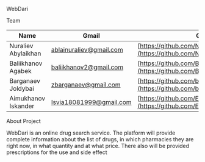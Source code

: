 WebDari

Team

| Name | Gmail | GitHub |
| --- | --- | --- |
| Nuraliev Abylaikhan | ablainuraliev@gmail.com | [https://github.com/Nuralievjr/webdev2019](https://github.com/Nuralievjr/webproject2019) |
| Baliikhanov Agabek | baliikhanov2@gmail.com | [https://github.com/Baliikhanov/webdev2019](https://github.com/Baliikhanov/webdev2019) |
| Barganaev Joldybai | zbarganaev@gmail.com | [https://github.com/barganaev/webdev19](https://github.com/barganaev/webdev19) |
| Aimukhanov Iskander | Isvia18081999@gmail.com | [https://github.com/Esken-VIA/webdev2019](https://github.com/Esken-VIA/webdev2019) |

About Project

WebDari is an online drug search service. The platform will provide complete information about the list of drugs, in which pharmacies they are right now, in what quantity and at what price. There also will be provided prescriptions for the use and side effect
